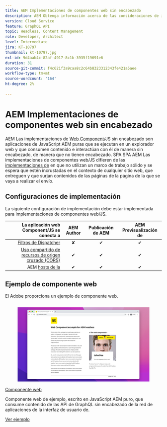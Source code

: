 ```yaml
---
title: AEM Implementaciones de componentes web sin encabezado
description: AEM Obtenga información acerca de las consideraciones de implementación para implementaciones sin encabezado de componentes web/basadas en JS puro.
version: Cloud Service
feature: GraphQL API
topic: Headless, Content Management
role: Developer, Architect
level: Intermediate
jira: KT-10797
thumbnail: kt-10797.jpg
exl-id: 9d4aab4c-82af-4917-8c1b-3935f19691e6
duration: 31
source-git-commit: f4c621f3a9caa8c2c64b8323312343fe421a5aee
workflow-type: tm+mt
source-wordcount: '164'
ht-degree: 2%

---
```


# AEM Implementaciones de componentes web sin encabezado

AEM Las implementaciones de [Web Component](https://developer.mozilla.org/en-US/docs/Web/Web_Components)/JS sin encabezado son aplicaciones de JavaScript AEM puras que se ejecutan en un explorador web y que consumen contenido e interactúan con él de manera sin encabezado, de manera que no tienen encabezado. SPA SPA AEM Las implementaciones de componentes web/JS difieren de las [implementaciones de](./spa.md) en que no utilizan un marco de trabajo sólido y se espera que estén incrustadas en el contexto de cualquier sitio web, que entreguen y que surjan contenidos de las páginas de la página de la que se vaya a realizar el envío.


## Configuraciones de implementación

La siguiente configuración de implementación debe estar implementada para implementaciones de componentes web/JS.

| La aplicación web Component/JS se conecta a | AEM Author | Publicación de AEM | AEM Previsualización de |
|---------------------------------------------------:|:----------:|:-----------:|:-----------:|
| [Filtros de Dispatcher](./configurations/dispatcher-filters.md) | ✘ | ✔ | ✔ |
| [Uso compartido de recursos de origen cruzado (CORS)](./configurations/cors.md) | ✔ | ✔ | ✔ |
| AEM [hosts de la](./configurations/aem-hosts.md) | ✔ | ✔ | ✔ |

## Ejemplo de componente web

El Adobe proporciona un ejemplo de componente web.

<div class="columns is-multiline">
    <!-- Web Component -->
    <div class="column is-half-tablet is-half-desktop is-one-third-widescreen" aria-label="Web Component" tabindex="0">
       <div class="card">
           <div class="card-image">
               <figure class="image is-16by9">
                   <a href="../example-apps/web-component.md" title="Componente web" tabindex="-1">
                       <img class="is-bordered-r-small" src="../example-apps/assets/web-component/web-component-card.png" alt="Componente web">
                   </a>
               </figure>
           </div>
           <div class="card-content is-padded-small">
               <div class="content">
                   <p class="headline is-size-6 has-text-weight-bold"><a href="../example-apps/web-component.md" title="Componente web">Componente web</a></p>
                   <p class="is-size-6">Componente web de ejemplo, escrito en JavaScript AEM puro, que consume contenido de las API de GraphQL sin encabezado de la red de aplicaciones de la interfaz de usuario de.</p>
                   <a href="../example-apps/web-component.md" class="spectrum-Button spectrum-Button--outline spectrum-Button--primary spectrum-Button--sizeM">
                       <span class="spectrum-Button-label has-no-wrap has-text-weight-bold">Ver ejemplo</span>
                   </a>
               </div>
           </div>
       </div>
    </div>
</div>
